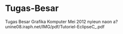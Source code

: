 Tugas-Besar
===========

Tugas Besar Grafika Komputer Mei 2012
nyieun naon a?
unine08.iraph.net/IMG/pdf/Tutoriel-EclipseC_.pdf 